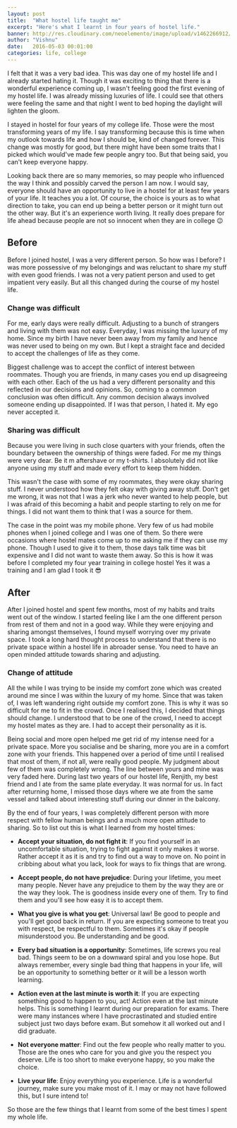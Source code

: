 ```yaml
---
layout: post
title:  "What hostel life taught me"
excerpt: "Here's what I learnt in four years of hostel life."
banner: http://res.cloudinary.com/neoelemento/image/upload/v1462266912/hostel-life_s8xa5b.jpg
author: "Vishnu"
date:   2016-05-03 00:01:00
categories: life, college
---
```

I felt that it was a very bad idea. This was day one of my hostel life and I already started hating it. Though it was exciting to thing that there is a wonderful experience coming up, I wasn't feeling good the first evening of my hostel life. I was already missing luxuries of life. I could see that others were feeling the same and that night I went to bed hoping the daylight will lighten the gloom.

I stayed in hostel for four years of my college life. Those were the most transforming years of my life. I say transforming because this is time when my outlook towards life and how I should be, kind of changed forever. This change was mostly for good, but there might have been some traits that I picked which would've made few people angry too. But that being said, you can't keep everyone happy.

Looking back there are so many memories, so may people who influenced the way I think and possibly carved the person I am now. I would say, everyone should have an opportunity to live in a hostel for at least few years of your life. It teaches you a lot. Of course, the choice is yours as to what direction to take, you can end up being a better person or it might turn out the other way. But it's an experience worth living. It really does prepare for life ahead because people are not so innocent when they are in college :wink:

## Before
Before I joined hostel, I was a very different person. So how was I before? I was more possessive of my belongings and was reluctant to share my stuff with even good friends. I was not a very patient person and used to get impatient very easily. But all this changed during the course of my hostel life.

### Change was difficult
For me, early days were really difficult. Adjusting to a bunch of strangers and living with them was not easy. Everyday, I was missing the luxury of my home. Since my birth I have never been away from my family and hence was never used to being on my own. But I kept a straight face and decided to accept the challenges of life as they come.

Biggest challenge was to accept the conflict of interest between roommates. Though you are friends, in many cases you end up disagreeing with each other. Each of the us had a very different personality and this reflected in our decisions and opinions. So, coming to a common conclusion was often difficult. Any common decision always involved someone ending up disappointed. If I was that person, I hated it. My ego never accepted it.

### Sharing was difficult
Because you were living in such close quarters with your friends, often the boundary between the ownership of things were faded. For me my things were very dear. Be it m aftershave or my t-shirts. I absolutely did not like anyone using my stuff and made every effort to keep them hidden.

This wasn't the case with some of my roommates, they were okay sharing stuff. I never understood how they felt okay with giving away stuff. Don't get me wrong, it was not that I was a jerk who never wanted to help people, but I was afraid of this becoming a habit and people starting to rely on me for things. I did not want them to think that I was a source for them. 

The case in the point was my mobile phone. Very few of us had mobile phones when I joined college and I was one of them. So there were occasions where hostel mates come up to me asking me if they can use my phone. Though I used to give it to them, those days talk time was bit expensive and I did not want to waste them away. So this is how it was before I completed my four year training in college hostel Yes it was a training and I am glad I took it :sunglasses:

## After
After I joined hostel and spent  few months, most of my habits and traits went out of the window. I started feeling like I am the one different person from rest of them and not in a good way. While they were enjoying and sharing amongst themselves, I found myself worrying over my private space. I took a long hard thought process to understand that there is no private space within a hostel life in abroader sense. You need to have an open minded attitude towards sharing and adjusting.

### Change of attitude
All the while I was trying to be inside my comfort zone which was created around me since I was within the luxury of my home. Since that was taken of, I was left wandering right outside my comfort zone. This is why it was so difficult for me to fit in the crowd. Once I realised this, I decided that things should change. I understood that to be one of the crowd, I need to accept my hostel mates as they are. I had to accept their personality as it is.

Being social and more open helped me get rid of my intense need for a private space. More you socialise and be sharing, more you are in a comfort zone with your friends. This happened over a period of time until I realised that most of them, if not all, were really good people. My judgment about few of them was completely wrong. The line between yours and mine was very faded here. During last two years of our hostel life, Renjith, my best friend and I ate from the same plate everyday. It was normal for us. In fact after returning home, I missed those days where we ate from the same vessel and talked about interesting stuff during our dinner in the balcony.

By the end of four years, I was completely different person with more respect with fellow human beings and a much more open attitude to sharing. So to list out this is what I learned from my hostel times:

- **Accept your situation, do not fight it**: If you find yourself in an uncomfortable situation, trying to fight against it only makes it worse. Rather accept it as it is and try to find out a way to move on. No point in cribbing about what you lack, look for ways to fix things that are wrong.

- **Accept people, do not have prejudice**: During your lifetime, you meet many people. Never have any prejudice to them by the way they are or the way they look. The is goodness inside every one of them. Try to find them and you'll see how easy it is to accept them.

- **What you give is what you get**: Universal law! Be good to people and you'll get good back in return. If you are expecting someone to treat you with respect, be respectful to them. Sometimes it's okay if people misunderstood you. Be understanding and be good.

- **Every bad situation is a opportunity**: Sometimes, life screws you real bad. Things seem to be on a downward spiral and you lose hope. But always remember, every single bad thing that happens in your life, will be an opportunity to something better or it will be a lesson worth learning.

- **Action even at the last minute is worth it**: If you are expecting something good to happen to you, act! Action even at the last minute helps. This is something I learnt during our preparation for exams. There were many instances where I have procrastinated and studied entire subject just two days before exam. But somehow it all worked out and I did graduate.

- **Not everyone matter**: Find out the few people who really matter to you. Those are the ones who care for you and give you the respect you deserve. Life is too short to make everyone happy, so you make the choice.

- **Live your life**: Enjoy everything you experience. Life is a wonderful journey, make sure you make most of it. I may or may not have followed this, but I sure intend to!

So those are the few things that I learnt from some of the best times I spent my whole life.